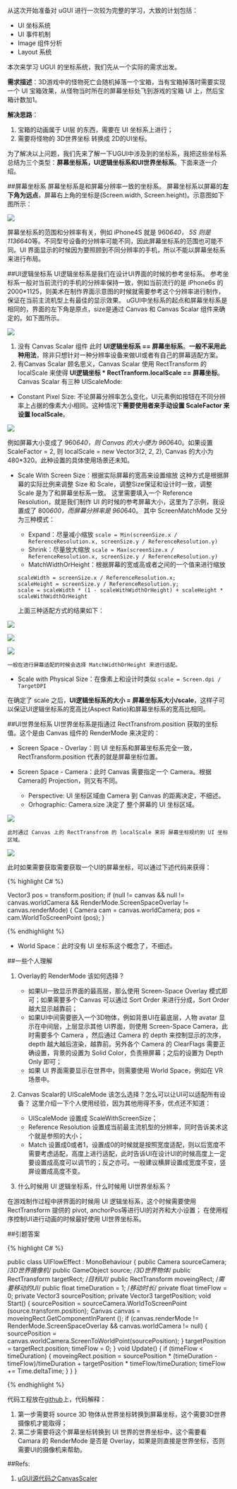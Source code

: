 ﻿---
layout: post
author: tnqiang
titile: UGUI源码学习之一（UI坐标系统）
category: Unity
tag: Unity
---
从这次开始准备对 uGUI 进行一次较为完整的学习，大致的计划包括：

- UI 坐标系统
- UI 事件机制
- Image 组件分析
- Layout 系统 

本次来学习 UGUI 的坐标系统，我们先从一个实际的需求出发。

**需求描述**：3D游戏中的怪物死亡会随机掉落一个宝箱，当有宝箱掉落时需要实现一个 UI 宝箱效果，从怪物当时所在的屏幕坐标处飞到游戏的宝箱 UI 上，然后宝箱计数加1。

**解决思路**：

1. 宝箱的动画属于 UI层 的东西，需要在 UI 坐标系上进行；
2. 需要将怪物的 3D世界坐标 转换成 2D的UI坐标。

为了解决以上问题，我们先来了解一下UGUI中涉及到的坐标系，我把这些坐标系总结为三个类型：**屏幕坐标系，UI逻辑坐标系和UI世界坐标系**。下面来逐一介绍。

##屏幕坐标系
屏幕坐标系是和屏幕分辨率一致的坐标系。
屏幕坐标系以屏幕的**左下角为远点**，屏幕右上角的坐标是(Screen.width, Screen.height)。示意图如下图所示：

![](https://raw.githubusercontent.com/renshengqiang/renshengqiang.github.io/master/images/UICoords/screen_coors.png)

屏幕坐标系的范围和分辨率有关，例如 iPhone4S 就是 960*640， 5S 则是 1136*640等。不同型号设备的分辨率可能不同，因此屏幕坐标系的范围也可能不同。UI 界面显示的时候因为要照顾到不同分辨率的手机，所以不能以屏幕坐标系来进行布局。

##UI逻辑坐标系
UI逻辑坐标系是我们在设计UI界面的时候的参考坐标系。
参考坐标系一般对当前流行的手机的分辨率保持一致，例如当前流行的是 iPhone6s 的 2000*1125，则美术在制作界面示意图的时候就需要参考这个分辨率进行制作，保证在当前主流机型上有最佳的显示效果。
uGUI中坐标系的起点和屏幕坐标系是相同的，界面的左下角是原点，size是通过 Canvas 和 Canvas Scalar 组件来确定的。如下图所示。

![](https://raw.githubusercontent.com/renshengqiang/renshengqiang.github.io/master/images/UICoords/canvas_components.png)

1. 没有 Canvas Scalar 组件
此时 **UI逻辑坐标系 == 屏幕坐标系**。**一般不采用此种用法**，除非只想针对一种分辨率设备来做UI或者有自己的屏幕适配方案。 
2. 有Canvas Scalar
顾名思义，Canvas Scalar 使用 RectTransform 的 localScale 来使得 **UI逻辑坐标 * RectTranform.localScale == 屏幕坐标**。
Canvas Scalar 有三种 UIScaleMode:

-  Constant Pixel Size: 不论屏幕分辨率怎么变化，UI元素例如按钮在不同分辨率上占据的像素大小相同。这种情况下**需要使用者来手动设置 ScaleFactor 来设置 localScale**。

![](https://raw.githubusercontent.com/renshengqiang/renshengqiang.github.io/master/images/UICoords/canvas_components_2.png)

例如屏幕大小变成了 960*640，则 Canvas 的大小便为 960*640。如果设置 ScaleFactor = 2, 则 localScale = new Vector3(2, 2, 2), Canvas 的大小为 480*320。此种设置的具体使用场景还未知。
-  Scale With Screen Size：根据实际屏幕的宽高来设置缩放
这种方式是根据屏幕的实际比例来调整 Size 和 Scale，调整Size保证和设计时一致，调整 Scale 是为了和屏幕坐标系一致。
这里需要填入一个 Reference Resolution，就是我们制作 UI 的时候的参考屏幕大小，这里为了示例，我设置成了 800*600，而屏幕分辨率是 960*640。
其中 ScreenMatchMode 又分为三种模式：

	- Expand：尽量减小缩放
	``scale = Min(screenSize.x / ReferenceResolution.x, screenSize.y / ReferenceResolution.y)``
	- Shrink：尽量放大缩放
	``scale = Max(screenSize.x / ReferenceResolution.x, screenSize.y / ReferenceResolution.y)``
	- MatchWidthOrHeight：根据屏幕的宽或高或者之间的一个值来进行缩放
	```
	scaleWidth = screenSize.x / ReferenceResolution.x;
	scaleHeight = screenSize.y / ReferenceResolution.y;
	scale = scaleWidth * (1 - scaleWithWidthOrHeight) + scaleHeight * scaleWithWidthOrHeight
	```
	上面三种适配方式的结果如下：
	
![](https://raw.githubusercontent.com/renshengqiang/renshengqiang.github.io/master/images/UICoords/expand.png)

![](https://raw.githubusercontent.com/renshengqiang/renshengqiang.github.io/master/images/UICoords/shrink.png)

![](https://raw.githubusercontent.com/renshengqiang/renshengqiang.github.io/master/images/UICoords/expand_with_width_or_height.png)

	一般在进行屏幕适配的时候会选择 MatchWidthOrHeight 来进行适配。
-  Scale with Physical Size：在像素上和设计时类似
``scale = Screen.dpi / TargetDPI``

在确定了 scale 之后，**UI逻辑坐标系的大小 = 屏幕坐标系大小/scale**，这样子可以保证UI逻辑坐标系的宽高比(Aspect Ratio)和屏幕坐标系的宽高比相同。

##UI世界坐标系
UI世界坐标系是指通过 RectTransfrom.position 获取的坐标值。这个是由 Canvas 组件的 RenderMode 来决定的：

- Screen Space - Overlay：则 UI 坐标系和屏幕坐标系完全一致，RectTransform.position 代表的就是屏幕坐标位置。
- Screen Space - Camera：此时 Canvas 需要指定一个  Camera。根据Camera的 Projection，则又有不同。

	- Perspective:  UI 坐标区域由 Camera 到 Canvas 的距离决定，不细述。
	- Orhographic:  Camera.size 决定了 整个屏幕的 UI 坐标区域。
	
![](https://raw.githubusercontent.com/renshengqiang/renshengqiang.github.io/master/images/UICoords/ui_ortho_coords.png)

	此时通过 Canvas 上的 RectTransfrom 的 localScale 来将 屏幕坐标规约到 UI 坐标区域。
	
![](https://raw.githubusercontent.com/renshengqiang/renshengqiang.github.io/master/images/UICoords/screen_to_ui.png)
	
此时如果需要获取需要获取一个UI的屏幕坐标，可以通过下述代码来获得：

{% highlight C# %}

Vector3 pos = transform.position;
if (null != canvas && null != canvas.worldCamera && RenderMode.ScreenSpaceOverlay != canvas.renderMode) 
{
	Camera cam = canvas.worldCamera;
	pos = cam.WorldToScreenPoint (pos);
}

{% endhighlight %}
	
- World Space：此时没有 UI 坐标系这个概念了，不细述。

##一些个人理解

1. Overlay的 RenderMode 该如何选择？

	- 如果UI一致显示界面的最高层，那么使用 Screen-Space Overlay 模式即可；如果需要多个 Canvas 可以通过 Sort Order 来进行分成，Sort Order 越大显示越靠前；
	- 如果UI中间需要嵌入一个3D物体，例如背景UI在最底层，人物 avatar 显示在中间层，上层显示其他 UI界面，则使用 Screen-Space Camera，此时需要多个 Camera ，然后通过 Camera 的 depth 来控制显示的次序，depth 越大越后渲染，越靠前。另外各个 Camera 的 ClearFlags 需要正确设置，背景的设置为 Solid Color，负责擦屏幕；之后的设置为 Depth Only 即可；
	- 如果 UI 界面需要显示在世界中，则需要使用 World Space，例如在 VR 场景中。

2. Canvas Scalar的 UIScaleMode 该怎么选择？怎么可以让UI可以适配所有设备？
这里介绍一下个人使用经验，因为其他用得不多，优点还不知道：

	- UIScaleMode 设置成 ScaleWithScreenSize；
	- Reference Resolution 设置成当前最主流机型的分辨率，同时告诉美术这个就是参照的大小；
	- Match 设置成0或者1，设置成0的时候就是按照宽度适配，则以后宽度不需要考虑适配，高度上进行适配，此时告诉UI在设计UI的时候高度上一定要设置成高度可以调节的；反之亦可。一般建议横屏设置成宽度不变，竖屏设置成高度不变。
	
3.  什么时候用 UI 逻辑坐标系，什么时候用 UI世界坐标系？

在游戏制作过程中拼界面的时候用 UI 逻辑坐标系，这个时候需要使用 RectTransform 提供的 pivot, anchorPos等进行UI的对齐和大小设置；
在使用程序控制UI进行动画的时候最好使用 UI世界坐标系。

##引题答案

{% highlight C# %}

public class UIFlowEffect : MonoBehaviour 
{
	public Camera sourceCamera;			/*3D世界摄像机*/
	public GameObject source;			/*3D世界物体*/
	public RectTransform targetRect;	/*目标UI*/
	public RectTransform moveingRect;	/*需要移动的UI*/
	public float timeDuration = 1;		/*移动时长*/
	private float timeFlow = 0;
	private Vector3 sourcePosition;
	private Vector3 targetPosition;
	void Start()
	{
		sourcePosition = sourceCamera.WorldToScreenPoint (source.transform.position);
		Canvas canvas = moveingRect.GetComponentInParent<Canvas> ();
		if (canvas.renderMode != RenderMode.ScreenSpaceOverlay && canvas.worldCamera != null) 
		{
			sourcePosition = canvas.worldCamera.ScreenToWorldPoint(sourcePosition);
		}
		targetPosition = targetRect.position;
		timeFlow = 0;
	}
	void Update()
	{
		if (timeFlow < timeDuration) 
		{
			moveingRect.position = sourcePosition * (timeDuration - timeFlow)/timeDuration + targetPosition * timeFlow/timeDuration;
			timeFlow += Time.deltaTime;
		}
	}
}

{% endhighlight %}

代码工程放在[github](https://github.com/tnqiang/UI_Flow_Effect)上，代码解释：

1. 第一步需要将 source 3D 物体从世界坐标转换到屏幕坐标，这个需要3D世界摄像机才能取得；
2. 第二步需要将这个屏幕坐标转换到 UI 世界的世界坐标中，这个需要看 Camara 的 RenderMode 是否是 Overlay，如果是则直接是世界坐标，否则需要UI的摄像机来帮助。

##Refs:
1. [uGUI源代码之CanvasScaler](https://bitbucket.org/Unity-Technologies/ui/src/0155c39e05ca5d7dcc97d9974256ef83bc122586/UnityEngine.UI/UI/Core/Layout/CanvasScaler.cs?at=5.2&fileviewer=file-view-default)


